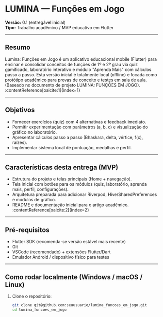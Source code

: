 # LUMINA — Funções em Jogo

**Versão:** 0.1 (entregável inicial)  
**Tipo:** Trabalho acadêmico / MVP educativo em Flutter

---

## Resumo
Lumina: Funções em Jogo é um aplicativo educacional mobile (Flutter) para ensinar e consolidar conceitos de funções de 1º e 2º grau via quiz gamificado, laboratório interativo e módulo "Aprenda Mais" com cálculos passo a passo. Esta versão inicial é totalmente local (offline) e focada como protótipo acadêmico para provas de conceito e testes em sala de aula. (Baseado no documento de projeto LUMINA: FUNÇÕES EM JOGO). :contentReference[oaicite:1]{index=1}

---

## Objetivos
- Fornecer exercícios (quiz) com 4 alternativas e feedback imediato.
- Permitir experimentação com parâmetros (a, b, c) e visualização do gráfico no laboratório.
- Apresentar cálculos passo a passo (Bhaskara, delta, vértice, f(x), raízes).
- Implementar sistema local de pontuação, medalhas e perfil.

---

## Características desta entrega (MVP)
- Estrutura do projeto e telas principais (Home + navegação).
- Tela inicial com botões para os módulos (quiz, laboratório, aprenda mais, perfil, configurações).
- Arquitetura preparada para adicionar Riverpod, Hive/SharedPreferences e módulos de gráfico.
- README e documentação inicial para o artigo acadêmico. :contentReference[oaicite:2]{index=2}

---

## Pré-requisitos
- Flutter SDK (recomenda-se versão estável mais recente)  
- Git  
- VSCode (recomendado) + extensões Flutter/Dart  
- Emulador Android / dispositivo físico para testes

---

## Como rodar localmente (Windows / macOS / Linux)
1. Clone o repositório:
   ```bash
   git clone git@github.com:seuusuario/lumina_funcoes_em_jogo.git
   cd lumina_funcoes_em_jogo
